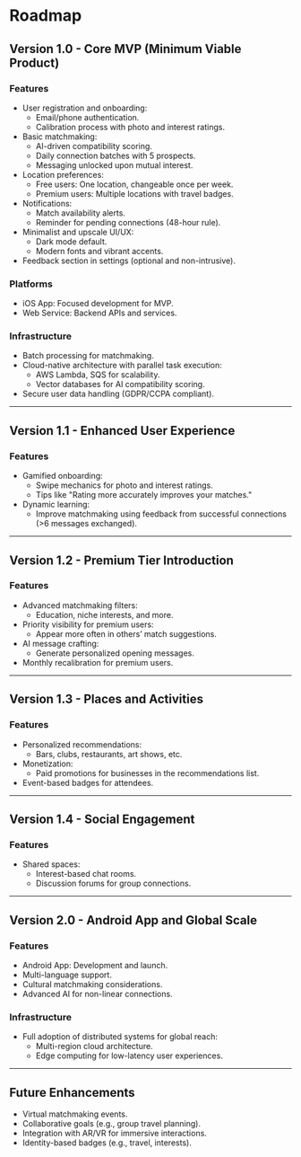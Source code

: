 # Roadmap

## Version 1.0 - Core MVP (Minimum Viable Product)
### Features
- User registration and onboarding:
  - Email/phone authentication.
  - Calibration process with photo and interest ratings.
- Basic matchmaking:
  - AI-driven compatibility scoring.
  - Daily connection batches with 5 prospects.
  - Messaging unlocked upon mutual interest.
- Location preferences:
  - Free users: One location, changeable once per week.
  - Premium users: Multiple locations with travel badges.
- Notifications:
  - Match availability alerts.
  - Reminder for pending connections (48-hour rule).
- Minimalist and upscale UI/UX:
  - Dark mode default.
  - Modern fonts and vibrant accents.
- Feedback section in settings (optional and non-intrusive).

### Platforms
- iOS App: Focused development for MVP.
- Web Service: Backend APIs and services.

### Infrastructure
- Batch processing for matchmaking.
- Cloud-native architecture with parallel task execution:
  - AWS Lambda, SQS for scalability.
  - Vector databases for AI compatibility scoring.
- Secure user data handling (GDPR/CCPA compliant).

---

## Version 1.1 - Enhanced User Experience
### Features
- Gamified onboarding:
  - Swipe mechanics for photo and interest ratings.
  - Tips like "Rating more accurately improves your matches."
- Dynamic learning:
  - Improve matchmaking using feedback from successful connections (>6 messages exchanged).

---

## Version 1.2 - Premium Tier Introduction
### Features
- Advanced matchmaking filters:
  - Education, niche interests, and more.
- Priority visibility for premium users:
  - Appear more often in others’ match suggestions.
- AI message crafting:
  - Generate personalized opening messages.
- Monthly recalibration for premium users.

---

## Version 1.3 - Places and Activities
### Features
- Personalized recommendations:
  - Bars, clubs, restaurants, art shows, etc.
- Monetization:
  - Paid promotions for businesses in the recommendations list.
- Event-based badges for attendees.

---

## Version 1.4 - Social Engagement
### Features
- Shared spaces:
  - Interest-based chat rooms.
  - Discussion forums for group connections.

---

## Version 2.0 - Android App and Global Scale
### Features
- Android App: Development and launch.
- Multi-language support.
- Cultural matchmaking considerations.
- Advanced AI for non-linear connections.

### Infrastructure
- Full adoption of distributed systems for global reach:
  - Multi-region cloud architecture.
  - Edge computing for low-latency user experiences.

---

## Future Enhancements
- Virtual matchmaking events.
- Collaborative goals (e.g., group travel planning).
- Integration with AR/VR for immersive interactions.
- Identity-based badges (e.g., travel, interests).